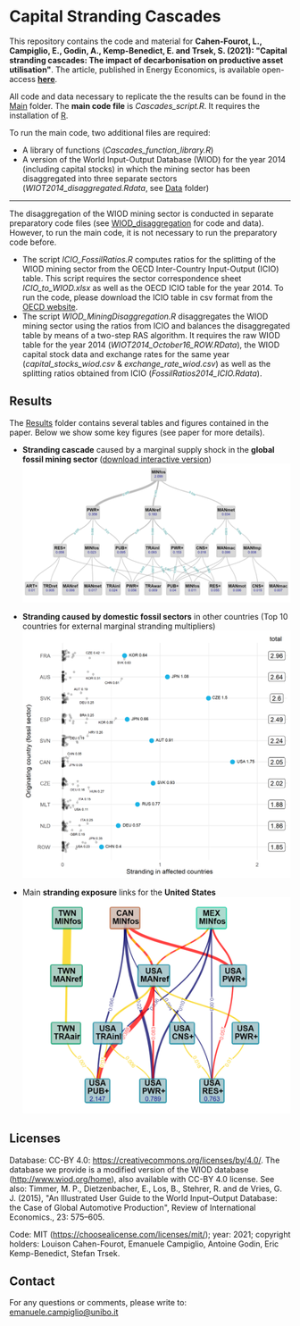 # Capital Stranding Cascades

This repository contains the code and material for 
__Cahen-Fourot, L., Campiglio, E., Godin, A., Kemp-Benedict, E. and Trsek, S. (2021): "Capital stranding cascades: The impact of decarbonisation on productive asset utilisation"__. The article, published in Energy Economics, is available open-access [__here__](https://doi.org/10.1016/j.eneco.2021.105581).

All code and data necessary to replicate the the results can be found in the [Main](/Main) folder. 
The __main code file__ is *Cascades_script.R*. It requires the installation of [R](https://cran.r-project.org/).

To run the main code, two additional files are required:
* A library of functions (*Cascades_function_library.R*)
* A version of the World Input-Output Database (WIOD) for the year 2014 (including capital stocks) in which the mining sector has been disaggregated into three separate sectors (*WIOT2014_disaggregated.Rdata*, see [Data](/Data) folder)  

---

The disaggregation of the WIOD mining sector is conducted in separate preparatory code files (see [WIOD_disaggregation](/WIOD_disaggregation) for code and data). However, to run the main code, it is not necessary to run the preparatory code before. 
* The script *ICIO_FossilRatios.R* computes ratios for the splitting of the WIOD mining sector from the OECD Inter-Country Input-Output (ICIO) table. This script requires the sector correspondence sheet *ICIO_to_WIOD.xlsx* as well as the OECD ICIO table for the year 2014. To run the code, please download the ICIO table in csv format from the [OECD website](https://www.oecd.org/sti/ind/inter-country-input-output-tables.htm).
* The script *WIOD_MiningDisaggregation.R* disaggregates the WIOD mining sector using the ratios from ICIO and balances the disaggregated table by means of a two-step RAS algorithm. It requires the raw WIOD table for the year 2014 (*WIOT2014_October16_ROW.RData*), the WIOD capital stock data and exchange rates for the same year (*capital_stocks_wiod.csv* & *exchange_rate_wiod.csv*) as well as the splitting ratios obtained from ICIO (*FossilRatios2014_ICIO.Rdata*).  




## Results

The [Results](/Results) folder contains several tables and figures contained in the paper. Below we show some key figures (see paper for more details).

- __Stranding cascade__ caused by a marginal supply shock in the __global fossil mining sector__ ([download interactive version](/Results/figures/html/Cascades_global_sectors_HTML.html))\
![Stranding cascade from the global mining sector](/Results/figures/Cascades_global_sectors.png) 

- __Stranding caused by domestic fossil sectors__ in other countries (Top 10 countries for external marginal stranding multipliers)  
![Top 10 countries for external marginal stranding multipliers](/Results/figures/Lollipop_country.png) 

- Main __stranding exposure__ links for the __United States__ 
![Main exposure links for USA](Results/figures/Exposure_USA_top2.png) 

## Licenses

Database: CC-BY 4.0: https://creativecommons.org/licenses/by/4.0/. The database we provide is a modified version of the WIOD database (http://www.wiod.org/home), also available with CC-BY 4.0 license. See also: Timmer, M. P., Dietzenbacher, E., Los, B., Stehrer, R. and de Vries, G. J. (2015), "An Illustrated User Guide to the World Input–Output Database: the Case of Global Automotive Production", Review of International Economics., 23: 575–605.

Code: MIT (https://choosealicense.com/licenses/mit/); year: 2021; copyright holders: Louison Cahen-Fourot, Emanuele Campiglio, Antoine Godin, Eric Kemp-Benedict, Stefan Trsek.

## Contact
For any questions or comments, please write to: emanuele.campiglio@unibo.it

